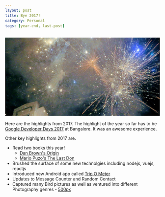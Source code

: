 ```yaml
---
layout: post
title: Bye 2017!
category: Personal
tags: [year-end, last-post]
---
```

<div class="featured">
  <img alt="christmas lights" src="/public/images/fireworks_new_year.jpg" />
</div>

Here are the highlights from 2017. The highlight of the year so far has to be [Google Developer Days 2017](http://midhunhk.github.io/dev/2017/12/18/google-developer-days/) at Bangalore.
It was an awesome experience.

Other key highlights from 2017 are.
<!-- more -->

* Read two books this year!
	- [Dan Brown's Origin](https://www.amazon.in/Origin-Number-5-Robert-Langdon/dp/0593078756)
	- [Mario Puzo's The Last Don](https://www.amazon.com/Last-Don-Mario-Puzo/dp/0345412214)
* Brushed the surface of some new technolgies including nodejs, vuejs, reactjs
* Introduced new Android app called [Trip O Meter](http://midhunhk.github.io/project/2017/01/26/introducing-trip-o-meter/)
* Updates to Message Counter and Random Contact
* Captured many Bird pictures as well as ventured into different Photography genres - [500px](https://500px.com/midhunharikumar)
